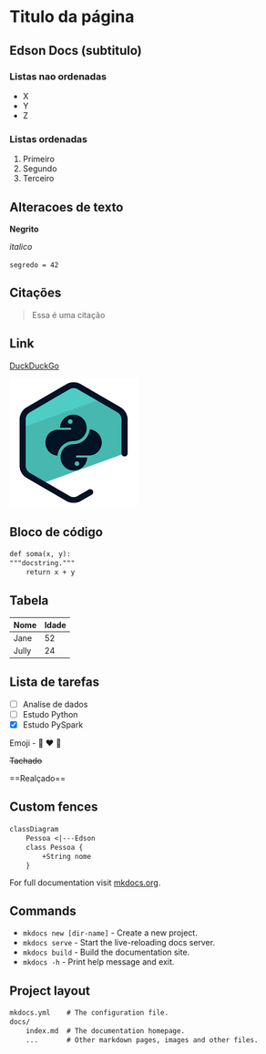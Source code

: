 # Titulo da página

## Edson Docs (subtitulo)

### Listas nao ordenadas
- X
- Y
- Z

### Listas ordenadas

1. Primeiro
2. Segundo
3. Terceiro


## Alteracoes de texto

**Negrito**

*italico*

`segredo = 42`

## Citações

> Essa é uma citação

## Link
[DuckDuckGo](http://ddg.gg)


![Image](./images/download.png)

## Bloco de código

```{.py3 hl_lines="1 3" linenums="1" title="my_file_python.py"}
def soma(x, y):
"""docstring."""
    return x + y
```

## Tabela

| Nome | Idade |
| ---- | ----- |
| Jane | 52 |
| Jully | 24 |

## Lista de tarefas

- [ ] Analise de dados
- [ ] Estudo Python
- [x] Estudo PySpark

Emoji - :snake: :heart: :rocket:

~~Tachado~~

==Realçado==


## Custom fences
```mermaid
classDiagram
    Pessoa <|---Edson
    class Pessoa {
        +String nome
    }
```



For full documentation visit [mkdocs.org](https://www.mkdocs.org).

## Commands

* `mkdocs new [dir-name]` - Create a new project.
* `mkdocs serve` - Start the live-reloading docs server.
* `mkdocs build` - Build the documentation site.
* `mkdocs -h` - Print help message and exit.

## Project layout

    mkdocs.yml    # The configuration file.
    docs/
        index.md  # The documentation homepage.
        ...       # Other markdown pages, images and other files.

